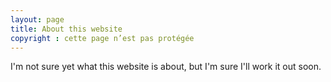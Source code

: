 ```yaml
---
layout: page
title: About this website
copyright : cette page n’est pas protégée
---
```


I'm not sure yet what this website is about, but I'm sure I'll work it out soon.
